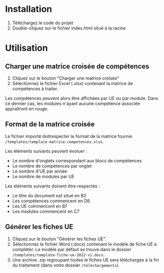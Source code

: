 # Installation
1. Téléchargez le code du projet
2. Double-cliquez sur le fichier index.html situé à la racine

# Utilisation
## Charger une matrice croisée de compétences
1. Cliquez sur le bouton "Charger une matrice croisée"
2. Sélectionnez le fichier Excel (.xlsx) contenant la matrice de compétences à traiter.

Les compétences peuvent alors être affichées par UE ou par module. Dans ce dernier cas, les modules n'ayant aucune compétence associée appraîtront en rouge.

## Format de la matrice croisée
Le fichier importé doitrespecter le format de la matrice fournie `/templates/templace-matrice-competences.xlsx`.

Les éléments suivants peuvent évoluer :
- Le nombre d'onglets correspondant aux blocs de compétences
- Le nombre de compétences par onglet
- Le nombre d'UE par année
- Le nombre de modules par UE

Les éléments suivants doivent être respectés :
- Le titre du document est situé en B2
- Les compétences commencent en D6
- Les UE commencent en B7
- Les modules commencent en C7

## Générer les fiches UE
1. Cliquez sur le bouton "Générer les fiches UE".
2. Sélectionnez le fichier Word (.docx) contenant le modèle de fiche UE à compléter. Le modèle par défaut se trouve dans le dossier `/templates/template-fiche-ue-2022-v1.docx`.
3. Une archive .zip regroupant toutes le fiches UE sera téléchargée à la fin du traitement (dans votre dossier `/téléchargements`).